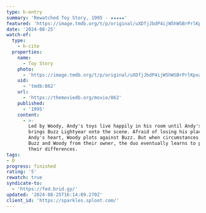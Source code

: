 ```yaml
---
type: h-entry
summary: 'Rewatched Toy Story, 1995 - ★★★★★'
featured: 'https://image.tmdb.org/t/p/original/uXDfjJbdP4ijW5hWSBrPrlKpxab.jpg'
date: '2024-08-25'
watch-of:
  type:
    - h-cite
  properties:
    name:
      - Toy Story
    photo:
      - 'https://image.tmdb.org/t/p/original/uXDfjJbdP4ijW5hWSBrPrlKpxab.jpg'
    uid:
      - 'tmdb:862'
    url:
      - 'https://themoviedb.org/movie/862'
    published:
      - '1995'
    content:
      - >-
        Led by Woody, Andy's toys live happily in his room until Andy's birthday
        brings Buzz Lightyear onto the scene. Afraid of losing his place in
        Andy's heart, Woody plots against Buzz. But when circumstances separate
        Buzz and Woody from their owner, the duo eventually learns to put aside
        their differences.
tags:
- O
progress: finished
rating: '5'
rewatch: true
syndicate-to:
  - 'https://fed.brid.gy/'
updated: '2024-08-25T16:14:09.270Z'
client_id: 'https://sparkles.sploot.com/'
---
```


